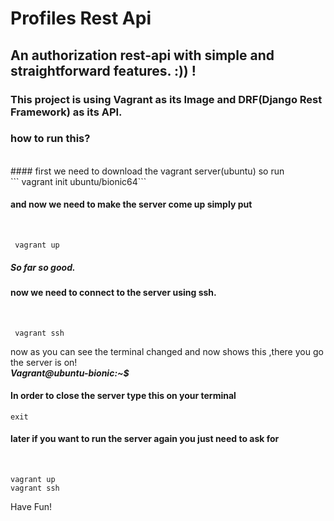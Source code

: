 # Profiles Rest Api 
## An authorization rest-api with simple and straightforward features. :)) !

### This project is using Vagrant as its Image and DRF(Django Rest Framework) as its API.


### how to run this?
<br>
#### first we need to download the vagrant server(ubuntu) so run 

<br>
  ``` vagrant init ubuntu/bionic64``` 
  <br>

#### and now we need to make the server come up simply put
<br>

  ``` vagrant up``` 
  <br>

##### So far so good. <br>
#### now we need to connect to the server using ssh.
<br>

  ``` vagrant ssh``` 
  <br>


now as you can see the terminal changed and now shows this ,there you go the server is on!
<br>
***Vagrant@ubuntu-bionic:~$***
<br>

#### In order to close the server type this on your terminal
```exit```
<br>
#### later if you want to run the server again you just need to ask for 
<br>

``` 
vagrant up
vagrant ssh
``` 
Have Fun!

